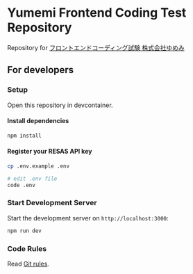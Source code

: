 # Yumemi Frontend Coding Test Repository

Repository for [フロントエンドコーディング試験 株式会社ゆめみ](https://yumemi.notion.site/0e9ef27b55704d7882aab55cc86c999d)

## For developers

### Setup

Open this repository in devcontainer.

#### Install dependencies

```bash
npm install
```

#### Register your RESAS API key

```bash
cp .env.example .env

# edit .env file
code .env
```

### Start Development Server

Start the development server on `http://localhost:3000`:

```bash
npm run dev
```

### Code Rules

Read [Git rules](docs/git-rules.md).
